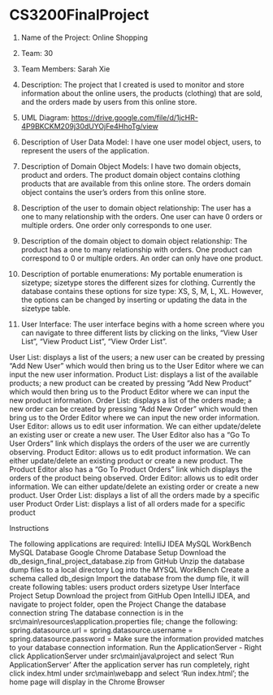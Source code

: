 # CS3200FinalProject

1) Name of the Project: 
Online Shopping

2) Team:
 30

3) Team Members: 
Sarah Xie

4) Description: 
The project that I created is used to monitor and store information about the online users, the products (clothing) that are sold, and the orders made by users from this online store.

5) UML Diagram:
https://drive.google.com/file/d/1jcHR-4P9BKCKM209j30dUYOjFe4HhoTg/view

6) Description of User Data Model: 
I have one user model object, users, to represent the users of the application.

7) Description of Domain Object Models: 
I have two domain objects, product and orders. 
The product domain object contains clothing products that are available from this online store.
The orders domain object contains the user’s orders from this online store.

8) Description of the user to domain object relationship:
The user has a one to many relationship with the orders. One user can have 0 orders or multiple orders.
One order only corresponds to one user.

9) Description of the domain object to domain object relationship:
The product has a one to many relationship with orders. One product can correspond to 0 or multiple orders. An order can only have one product.

10) Description of portable enumerations:
My portable enumeration is sizetype; sizetype stores the different sizes for clothing.
Currently the database contains these options for size type: XS, S, M, L, XL. However, the options can be changed by inserting or updating the data in the sizetype table.

11) User Interface: 
	The user interface begins with a home screen where you can navigate to three different lists by 			clicking on the links, “View User List”, “View Product List”, “View Order List”.

User List: displays a list of the users; a new user can be created by pressing “Add New User” which would then bring us to the User Editor where we can input the new user information.
Product List: displays a list of the available products; a new product can be created by pressing “Add New Product” which would then bring us to the Product Editor where we can input the new product information.
Order List: displays a list of the orders made; a new order can be created by pressing “Add New Order” which would then bring us to the Order Editor where we can input the new order information.
User Editor: allows us to edit user information. We can either update/delete an existing user or create a new user. The User Editor also has a “Go To User Orders” link which displays the orders of the user we are currently observing.
Product Editor: allows us to edit product information. We can either update/delete an existing product or create a new product. The Product Editor also has a “Go To Product Orders” link which displays the orders of the product being observed.
Order Editor: allows us to edit order information. We can either update/delete an existing order or create a new product. 
User Order List: displays a list of all the orders made by a specific user
Product Order List: displays a list of all orders made for a specific product

Instructions

The following applications are required:
IntelliJ IDEA
MySQL WorkBench
MySQL Database
Google Chrome
Database Setup
Download the db_design_final_project_database.zip from GitHub
Unzip the database dump files to a local directory
Log into the MYSQL WorkBench
Create a schema called db_design
Import the database from the dump file, it will create following tables:
users
product
orders
sizetype
User Interface Project Setup
Download the project from GitHub
Open IntelliJ IDEA, and navigate to project folder, open the Project
Change the database connection string 
The database connection is in the src\main\resources\application.properties file; change the following:
spring.datasource.url =
spring.datasource.username = 
spring.datasource.password = 
	Make sure the information provided matches to your database connection information.
Run the ApplicationServer -  Right click ApplicationServer under src\main\java\project and select ‘Run ApplicationServer’
After the application server has run completely, right click index.html under src\main\webapp and select ‘Run index.html’; the home page will display in the Chrome Browser

